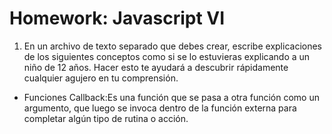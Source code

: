 # Homework: Javascript VI


1. En un archivo de texto separado que debes crear, escribe explicaciones de los siguientes conceptos como si se lo estuvieras explicando a un niño de 12 años. Hacer esto te ayudará a descubrir rápidamente cualquier agujero en tu comprensión.

* Funciones Callback:Es una función que se pasa a otra función como un argumento, que luego se invoca dentro de la función externa para completar algún tipo de rutina o acción.

